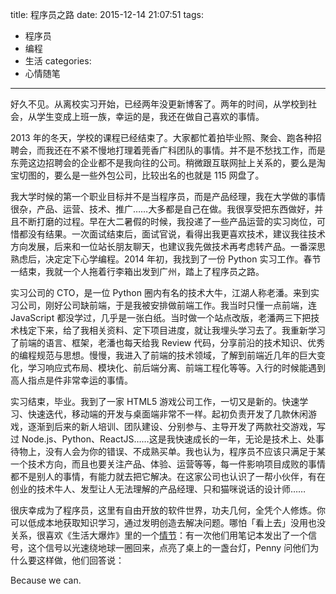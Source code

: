 title: 程序员之路
date: 2015-12-14 21:07:51
tags:
  - 程序员
  - 编程
  - 生活
categories:
  - 心情随笔
---

好久不见。从离校实习开始，已经两年没更新博客了。两年的时间，从学校到社会，从学生变成上班一族，幸运的是，我还在做自己喜欢的事情。

<!--more-->

2013 年的冬天，学校的课程已经结束了。大家都忙着拍毕业照、聚会、跑各种招聘会，而我还在不紧不慢地打理着莞香广科团队的事情。并不是不愁找工作，而是东莞这边招聘会的企业都不是我向往的公司。稍微跟互联网扯上关系的，要么是淘宝切图的，要么是一些外包公司，比较出名的也就是 115 网盘了。

我大学时候的第一个职业目标并不是当程序员，而是产品经理，我在大学做的事情很杂，产品、运营、技术、推广……大多都是自己在做。我很享受把东西做好，并且不断打磨的过程。早在大二暑假的时候，我投递了一些产品运营的实习岗位，可惜都没有结果。一次面试结束后，面试官说，看得出我更喜欢技术，建议我往技术方向发展，后来和一位站长朋友聊天，也建议我先做技术再考虑转产品。一番深思熟虑后，决定定下心学编程。2014 年初，我找到了一份 Python 实习工作。春节一结束，我就一个人拖着行李箱出发到广州，踏上了程序员之路。

实习公司的 CTO，是一位 Python 圈内有名的技术大牛，江湖人称老潘。来到实习公司，刚好公司缺前端，于是我被安排做前端工作。我当时只懂一点前端，连 JavaScript 都没学过，几乎是一张白纸。当时做一个站点改版，老潘两三下把技术栈定下来，给了我相关资料、定下项目进度，就让我埋头学习去了。我重新学习了前端的语言、框架，老潘也每天给我 Review 代码，分享前沿的技术知识、优秀的编程规范与思想。慢慢，我进入了前端的技术领域，了解到前端近几年的巨大变化，学习响应式布局、模块化、前后端分离、前端工程化等等。入行的时候能遇到高人指点是件非常幸运的事情。

实习结束，毕业。我到了一家 HTML5 游戏公司工作，一切又是新的。快速学习、快速迭代，移动端的开发与桌面端非常不一样。起初负责开发了几款休闲游戏，逐渐到后来的新人培训、团队建设、分别参与、主导开发了两款社交游戏，写过 Node.js、Python、ReactJS……这是我快速成长的一年，无论是技术上、处事待物上，没有人会为你的错误、不成熟买单。我也认为，程序员不应该只满足于某一个技术方向，而且也要关注产品、体验、运营等等，每一件影响项目成败的事情都不是别人的事情，有能力就去把它解决。在这家公司也认识了一帮小伙伴，有在创业的技术牛人、发型让人无法理解的产品经理、只和猫咪说话的设计师……

很庆幸成为了程序员，这里有自由开放的软件世界，功夫几何，全凭个人修炼。你可以低成本地获取知识学习，通过发明创造去解决问题。哪怕「看上去」没用也没关系，很喜欢《生活大爆炸》里的一个[情节](https://www.youtube.com/watch?v=BVd-rYIqSy8)：有一次他们用笔记本发出了一个信号，这个信号以光速绕地球一圈回来，点亮了桌上的一盏台灯，Penny 问他们为什么要这样做，他们回答说：

Because we can.
